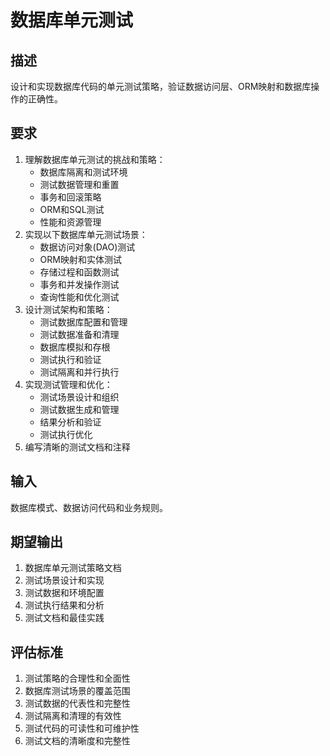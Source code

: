 # 数据库单元测试

## 描述
设计和实现数据库代码的单元测试策略，验证数据访问层、ORM映射和数据库操作的正确性。

## 要求
1. 理解数据库单元测试的挑战和策略：
   - 数据库隔离和测试环境
   - 测试数据管理和重置
   - 事务和回滚策略
   - ORM和SQL测试
   - 性能和资源管理
2. 实现以下数据库单元测试场景：
   - 数据访问对象(DAO)测试
   - ORM映射和实体测试
   - 存储过程和函数测试
   - 事务和并发操作测试
   - 查询性能和优化测试
3. 设计测试架构和策略：
   - 测试数据库配置和管理
   - 测试数据准备和清理
   - 数据库模拟和存根
   - 测试执行和验证
   - 测试隔离和并行执行
4. 实现测试管理和优化：
   - 测试场景设计和组织
   - 测试数据生成和管理
   - 结果分析和验证
   - 测试执行优化
5. 编写清晰的测试文档和注释

## 输入
数据库模式、数据访问代码和业务规则。

## 期望输出
1. 数据库单元测试策略文档
2. 测试场景设计和实现
3. 测试数据和环境配置
4. 测试执行结果和分析
5. 测试文档和最佳实践

## 评估标准
1. 测试策略的合理性和全面性
2. 数据库测试场景的覆盖范围
3. 测试数据的代表性和完整性
4. 测试隔离和清理的有效性
5. 测试代码的可读性和可维护性
6. 测试文档的清晰度和完整性